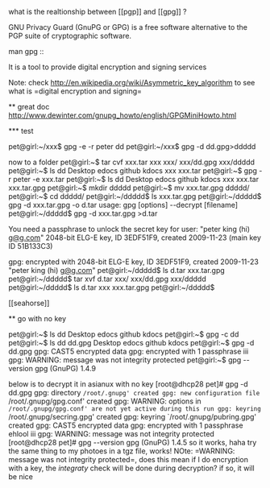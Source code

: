 what is the realtionship between [[pgp]] and [[gpg]] ?

GNU Privacy Guard (GnuPG or GPG) is a free software alternative to the PGP suite of cryptographic software. 


man gpg ::

 It is a tool to provide digital encryption and signing services 

Note: check http://en.wikipedia.org/wiki/Asymmetric_key_algorithm to see what is =digital encryption and signing=


** great doc
http://www.dewinter.com/gnupg_howto/english/GPGMiniHowto.html

*** test
<example>

pet@girl:~/xxx$ gpg -e -r peter dd
pet@girl:~/xxx$ gpg -d dd.gpg>ddddd

</example>
now to a folder
<example>
pet@girl:~$ tar cvf xxx.tar xxx
xxx/
xxx/dd.gpg
xxx/ddddd
pet@girl:~$ ls
dd  Desktop  edocs  github  kdocs  xxx  xxx.tar
pet@girl:~$ gpg  -r peter -e xxx.tar 
pet@girl:~$ ls
dd  Desktop  edocs  github  kdocs  xxx  xxx.tar  xxx.tar.gpg
pet@girl:~$ mkdir ddddd
pet@girl:~$ mv xxx.tar.gpg  ddddd/
pet@girl:~$ cd ddddd/
pet@girl:~/ddddd$ ls
xxx.tar.gpg
pet@girl:~/ddddd$ gpg -d xxx.tar.gpg -o d.tar
usage: gpg [options] --decrypt [filename]
pet@girl:~/ddddd$ gpg -d xxx.tar.gpg >d.tar

You need a passphrase to unlock the secret key for
user: "peter king (hi) <g@g.com>"
2048-bit ELG-E key, ID 3EDF51F9, created 2009-11-23 (main key ID 51B133C3)

gpg: encrypted with 2048-bit ELG-E key, ID 3EDF51F9, created 2009-11-23
      "peter king (hi) <g@g.com>"
pet@girl:~/ddddd$ ls
d.tar  xxx.tar.gpg
pet@girl:~/ddddd$ tar xvf d.tar 
xxx/
xxx/dd.gpg
xxx/ddddd
pet@girl:~/ddddd$ ls
d.tar  xxx  xxx.tar.gpg
pet@girl:~/ddddd$ 
</example>

[[seahorse]]

** go with no key

<example>
pet@girl:~$ ls
dd  Desktop  edocs  github  kdocs
pet@girl:~$ gpg -c dd
pet@girl:~$ ls
dd  dd.gpg  Desktop  edocs  github  kdocs
pet@girl:~$ gpg -d dd.gpg 
gpg: CAST5 encrypted data
gpg: encrypted with 1 passphrase
iii
gpg: WARNING: message was not integrity protected
pet@girl:~$ gpg --version
gpg (GnuPG) 1.4.9
</example>

below is to decrypt it in asianux with no key
<example>
[root@dhcp28 pet]# gpg -d dd.gpg
gpg: directory `/root/.gnupg' created
gpg: new configuration file `/root/.gnupg/gpg.conf' created
gpg: WARNING: options in `/root/.gnupg/gpg.conf' are not yet active during this run
gpg: keyring `/root/.gnupg/secring.gpg' created
gpg: keyring `/root/.gnupg/pubring.gpg' created
gpg: CAST5 encrypted data
gpg: encrypted with 1 passphrase
ehlool iii
gpg: WARNING: message was not integrity protected
[root@dhcp28 pet]# gpg --version
gpg (GnuPG) 1.4.5
</example>
so it works, haha
try the same thing to my photoes in a tgz file, works!
NOte: =WARNING: message was not integrity protected=, does this mean
if I do encryption with a key, the *integraty* check will be done during decryption?
if so, it will be nice
